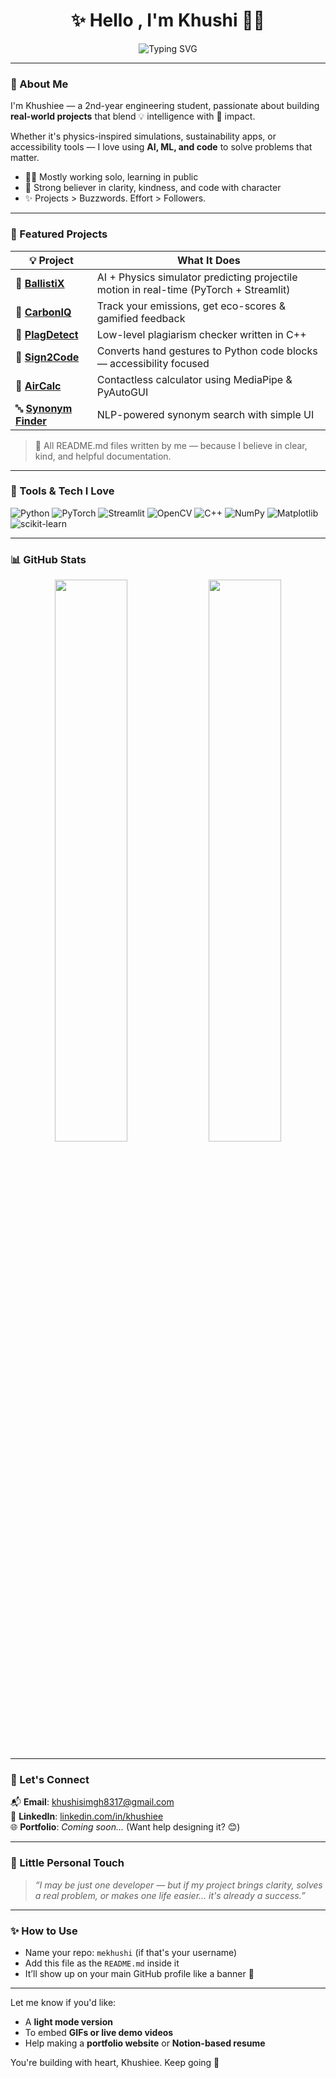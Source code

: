 <h1 align="center">✨ Hello , I'm Khushi 👩‍💻</h1>

<p align="center">
  <img src="https://readme-typing-svg.demolab.com?font=Fira+Code&weight=600&size=24&duration=4000&pause=1000&color=22D3EE&center=true&vCenter=true&width=500&lines=Engineering+Student+%7C+ML+%2B+Dev+Enthusiast;I+build+projects+with+purpose+and+heart;Trying+to+make+tech+more+real%2C+human%2C+and+useful.💙" alt="Typing SVG" />
</p>

---

### 🌸 About Me

I'm Khushiee — a 2nd-year engineering student, passionate about building **real-world projects** that blend 💡 intelligence with 🎯 impact.  

Whether it's physics-inspired simulations, sustainability apps, or accessibility tools — I love using **AI, ML, and code** to solve problems that matter.

- 👩‍💻 Mostly working solo, learning in public  
- 💚 Strong believer in clarity, kindness, and code with character  
- ✨ Projects > Buzzwords. Effort > Followers.

---

### 🚀 Featured Projects

| 💡 Project | What It Does |
|-----------|--------------|
| 🎯 [**BallistiX**](https://github.com/mekhushi/ballistix) | AI + Physics simulator predicting projectile motion in real-time (PyTorch + Streamlit) |
| 🌱 [**CarbonIQ**](https://github.com/mekhushi/carboniq) | Track your emissions, get eco-scores & gamified feedback |
| 🧠 [**PlagDetect**](https://github.com/mekhushi/plagdetect) | Low-level plagiarism checker written in C++ |
| 👋 [**Sign2Code**](https://github.com/mekhushi/sign2code) | Converts hand gestures to Python code blocks — accessibility focused |
| 🤲 [**AirCalc**](https://github.com/mekhushi/aircalc) | Contactless calculator using MediaPipe & PyAutoGUI |
| 🔤 [**Synonym Finder**](https://github.com/mekhushi/synonym-finder) | NLP-powered synonym search with simple UI |

> 💬 All README.md files written by me — because I believe in clear, kind, and helpful documentation.

---

### 🔧 Tools & Tech I Love

![Python](https://img.shields.io/badge/-Python-000?style=for-the-badge&logo=python)
![PyTorch](https://img.shields.io/badge/-PyTorch-E34A6F?style=for-the-badge&logo=pytorch)
![Streamlit](https://img.shields.io/badge/-Streamlit-FF4B4B?style=for-the-badge&logo=streamlit&logoColor=white)
![OpenCV](https://img.shields.io/badge/-OpenCV-27338e?style=for-the-badge&logo=opencv)
![C++](https://img.shields.io/badge/-C++-00599C?style=for-the-badge&logo=cplusplus)
![NumPy](https://img.shields.io/badge/-NumPy-013243?style=for-the-badge&logo=numpy)
![Matplotlib](https://img.shields.io/badge/-Matplotlib-11557C?style=for-the-badge&logo=matplotlib)
![scikit-learn](https://img.shields.io/badge/-Scikit--Learn-F7931E?style=for-the-badge&logo=scikit-learn)

---

### 📊 GitHub Stats

<p align="center">
  <img src="https://github-readme-stats.vercel.app/api?username=mekhushi&show_icons=true&theme=calm&hide_title=true&rank_icon=percentile" width="48%"/>
  <img src="https://streak-stats.demolab.com?user=mekhushi&theme=calm&hide_border=false" width="48%" />
</p>

---

### 🌻 Let's Connect

📬 **Email**: [khushisimgh8317@gmail.com](mailto:khushisimgh8317@gmail.com)  
💼 **LinkedIn**: [linkedin.com/in/khushiee](https://linkedin.com/in/khushiee)  
🌐 **Portfolio**: *Coming soon...* (Want help designing it? 😊)

---

### 💙 Little Personal Touch

> *“I may be just one developer — but if my project brings clarity, solves a real problem, or makes one life easier… it's already a success.”*

---

### ✨ How to Use

- Name your repo: `mekhushi` (if that's your username)
- Add this file as the `README.md` inside it
- It’ll show up on your main GitHub profile like a banner 🌈

---

Let me know if you'd like:
- A **light mode version**
- To embed **GIFs or live demo videos**
- Help making a **portfolio website** or **Notion-based resume**

You're building with heart, Khushiee. Keep going 💙
